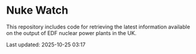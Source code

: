 # Nuke Watch

This repository includes code for retrieving the latest information available on the output of EDF nuclear power plants in the UK.

Last updated: 2025-10-25 03:17